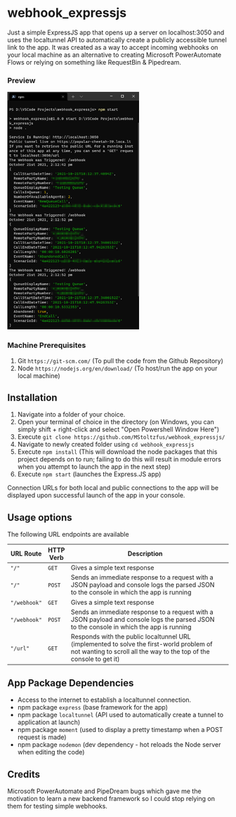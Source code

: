 # webhook_expressjs

Just a simple ExpressJS app that opens up a server on localhost:3050 and uses the localtunnel API to automatically create a publicly accessible tunnel link to the app. It was created as a way to accept incoming webhooks on your local machine as an alternative to creating Microsoft PowerAutomate Flows or relying on something like RequestBin & Pipedream.

### Preview
<img src="screenshot.png" alt="screenshot" width ="300"/>

### Machine Prerequisites
1. Git `https://git-scm.com/` (To pull the code from the Github Repository)
2. Node `https://nodejs.org/en/download/` (To host/run the app on your local machine)

## Installation
1. Navigate into a folder of your choice.
2. Open your terminal of choice in the directory (on Windows, you can simply shift + right-click and select "Open Powershell Window Here")
3. Execute `git clone https://github.com/MStoltzfus/webhook_expressjs/`
4. Navigate to newly created folder using `cd webhook_expressjs`
5. Execute `npm install` (This will download the node packages that this project depends on to run; failing to do this will result in module errors when you attempt to launch the app in the next step)
6. Execute `npm start` (launches the Express.JS app)

Connection URLs for both local and public connections to the app will be displayed upon successful launch of the app in your console.

## Usage options

The following URL endpoints are available


<table width="100%">
	<!-- why, markdown... -->
	<thead>
		<tr>
			<th width="15%">URL Route</th>
            <th width="10%">HTTP Verb</th>
			<th width="75%">Description</th>
            <th>
		</tr>
	<thead>
	<tbody>
		<tr>
			<td><code>"/"</code></td>
            <td><code>GET</code></td>
			<td>Gives a simple text response</td>
		</tr>
		<tr>
			<td><code>"/"</code></td>
            <td><code>POST</code></td>
			<td>Sends an immediate response to a request with a JSON payload and console logs the parsed JSON to the console in which the app is running</td>
		</tr>
		<tr>
			<td><code>"/webhook"</code></td>
            <td><code>GET</code></td>
			<td>Gives a simple text response</td>
		</tr>
        <tr>
			<td><code>"/webhook"</code></td>
            <td><code>POST</code></td>
			<td>Sends an immediate response to a request with a JSON payload and console logs the parsed JSON to the console in which the app is running</td>
		</tr>
        <tr>
			<td><code>"/url"</code></td>
            <td><code>GET</code></td>
			<td>Responds with the public localtunnel URL (implemented to solve the first-world problem of not wanting to scroll all the way to the top of the console to get it)</td>
		</tr>
	</tbody>
</table>

## App Package Dependencies
- Access to the internet to establish a localtunnel connection.
- npm package `express` (base framework for the app)
- npm package `localtunnel` (API used to automatically create a tunnel to application at launch)
- npm package `moment` (used to display a pretty timestamp when a POST request is made)
- npm package `nodemon` (dev dependency - hot reloads the Node server when editing the code)

## Credits
Microsoft PowerAutomate and PipeDream bugs which gave me the motivation to learn a new backend framework so I could stop relying on them for testing simple webhooks.
